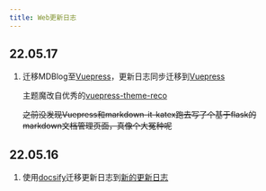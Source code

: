 ```yaml
---
title: Web更新日志
---
```


## 22.05.17

1. 迁移MDBlog至[Vuepress](http://blog.yuany3721.top)，更新日志同步迁移到[Vuepress](http://blog.yuany3721.top/updatelog)

    主题魔改自优秀的[vuepress-theme-reco](https://vuepress-theme-reco.recoluan.com)

    ~~之前没发现Vuepress和markdown-it-katex跑去写了个基于flask的markdown文档管理页面，真像个大冤种呢~~

## 22.05.16

1. 使用[docsify](https://github.com/docsifyjs/docsify/)迁移更新日志到[新的更新日志](http://updatelog.yuany3721.top)

